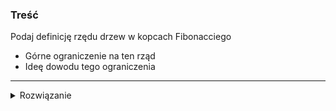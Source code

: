 ### Treść
Podaj definicję rzędu drzew w kopcach Fibonacciego
* Górne ograniczenie na ten rząd
* Ideę dowodu tego ograniczenia

------
<details><summary>Rozwiązanie</summary>
<p>
